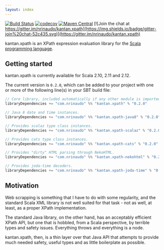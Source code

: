 ```yaml
---
layout: index
---
```


[![Build Status](https://travis-ci.org/nrinaudo/kantan.xpath.svg)](https://travis-ci.org/nrinaudo/kantan.xpath)
[![codecov](https://codecov.io/gh/nrinaudo/kantan.xpath/branch/master/graph/badge.svg)](https://codecov.io/gh/nrinaudo/kantan.xpath)
[![Maven Central](https://maven-badges.herokuapp.com/maven-central/com.nrinaudo/kantan.xpath_2.11/badge.svg)](https://maven-badges.herokuapp.com/maven-central/com.nrinaudo/kantan.xpath_2.11)
[![Join the chat at https://gitter.im/nrinaudo/kantan.xpath](https://img.shields.io/badge/gitter-join%20chat-52c435.svg)](https://gitter.im/nrinaudo/kantan.xpath)

kantan.xpath is an XPath expression evaluation library for the [Scala programming language](http://www.scala-lang.org).

## Getting started

kantan.xpath is currently available for Scala 2.10, 2.11 and 2.12.

The current version is `0.2.0`, which can be added to your project with one or more of the following line(s)
in your SBT build file:

```scala
// Core library, included automatically if any other module is imported.
libraryDependencies += "com.nrinaudo" %% "kantan.xpath" % "0.2.0"

// Java 8 date and time instances.
libraryDependencies += "com.nrinaudo" %% "kantan.xpath-java8" % "0.2.0"

// Provides scalaz type class instances.
libraryDependencies += "com.nrinaudo" %% "kantan.xpath-scalaz" % "0.2.0"

// Provides cats type class instances.
libraryDependencies += "com.nrinaudo" %% "kantan.xpath-cats" % "0.2.0"

// Provides "dirty" HTML parsing through NekoHTML.
libraryDependencies += "com.nrinaudo" %% "kantan.xpath-nekohtml" % "0.2.0"

// Provides joda-time decoders.
libraryDependencies += "com.nrinaudo" %% "kantan.xpath-joda-time" % "0.2.0"
```

## Motivation

Web scrapping is something that I have to do with some regularity, and the standard Scala XML library is not well suited
for that task - not as well, at least, as a proper XPath implementation.

The standard Java library, on the other hand, has an acceptably efficient XPath API, but one that is hobbled, from a
Scala perspective, by terrible types and safety issues. Everything throws and everything is a node.

kantan.xpath, then, is a thin layer over that Java API that attempts to provide much needed safety, useful types
and as little boilerplate as possible.
